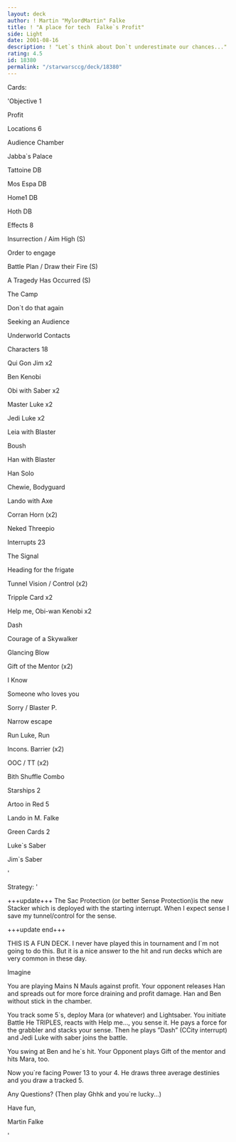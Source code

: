```yaml
---
layout: deck
author: ! Martin "MylordMartin" Falke
title: ! "A place for tech  Falke`s Profit"
side: Light
date: 2001-08-16
description: ! "Let`s think about Don`t underestimate our chances..."
rating: 4.5
id: 18380
permalink: "/starwarsccg/deck/18380"
---
```

Cards: 

'Objective 1

Profit


Locations 6

Audience Chamber

Jabba`s Palace

Tattoine DB

Mos Espa DB

Home1 DB

Hoth DB


Effects 8

Insurrection / Aim High (S)

Order to engage

Battle Plan / Draw their Fire (S)

A Tragedy Has Occurred (S)

The Camp

Don`t do that again

Seeking an Audience

Underworld Contacts


Characters 18

Qui Gon Jim x2

Ben Kenobi

Obi with Saber x2

Master Luke x2

Jedi Luke x2

Leia with Blaster

Boush

Han with Blaster

Han Solo

Chewie, Bodyguard

Lando with Axe

Corran Horn (x2)

Neked Threepio


Interrupts 23

The Signal

Heading for the frigate

Tunnel Vision / Control (x2)

Tripple Card x2

Help me, Obi-wan Kenobi x2

Dash

Courage of a Skywalker

Glancing Blow

Gift of the Mentor (x2)

I Know

Someone who loves you

Sorry / Blaster P.

Narrow escape

Run Luke, Run

Incons. Barrier (x2)

OOC / TT (x2)

Bith Shuffle Combo


Starships 2

Artoo in Red 5

Lando in M. Falke


Green Cards 2

Luke`s Saber

Jim`s Saber

'

Strategy: '

+++update+++ The Sac Protection (or better Sense Protection)is the new Stacker which is deployed with the starting interrupt. When I expect sense I save my tunnel/control for the sense. 

+++update end+++



THIS IS A FUN DECK. I never have played this in tournament and I`m not going to do this. But it is a nice answer to the hit and run decks which are very common in these day.


Imagine

You are playing Mains N Mauls against profit. Your opponent releases Han and spreads out for more force draining and profit damage. Han and Ben without stick in the chamber.

You track some 5`s, deploy Mara (or whatever) and Lightsaber. You initiate Battle He TRIPLES, reacts with Help me..., you sense it. He pays a force for the grabbler and stacks your sense. Then he plays ”Dash” (CCity interrupt) and Jedi Luke with saber joins the battle.

You swing at Ben and he`s hit. Your Opponent plays Gift of the mentor and hits Mara, too.

Now you`re facing Power 13 to your 4. He draws three average destinies and you draw a tracked 5.

Any Questions? (Then play Ghhk and you`re lucky...)



Have fun,


Martin Falke


'
